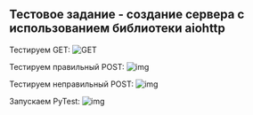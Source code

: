 ## Тестовое задание - создание сервера с использованием библиотеки aiohttp

Тестируем GET:
<img src="https://drive.google.com/file/d/1q4dgRclF5v2S4s-uqz42MKz92U83mXKe/view" alt="GET">

Тестируем правильный POST:
![img](https://drive.google.com/file/d/1QxzXF0WT6qY-7K9ijdawq8gSeLrd0Nv4/view)

Тестируем неправильный POST:
![img](https://drive.google.com/file/d/18Pt4a6rlH2R2goV4hfkUfLPbNT-QJ7A2/view)

Запускаем PyTest:
![img](https://drive.google.com/file/d/1_YRaCXsBpIR-phJLIcBzPWKatuuyX6qm/view)
